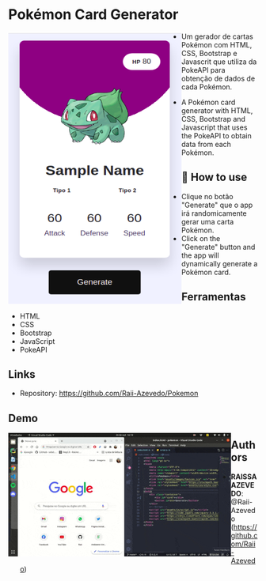 # Pokémon Card Generator

<a href="url"><img src="https://github.com/Raii-Azevedo/Pokemon/blob/master/assets/images/pokemon.png" align="left" height="550" width="350" ></a>
 
 - Um gerador de cartas Pokémon com HTML, CSS, Bootstrap e Javascrit que utiliza da PokeAPI para obtenção de dados de cada Pokémon.
 
 - A Pokémon card generator with HTML, CSS, Bootstrap and Javascript that uses the PokeAPI to obtain data from each Pokémon.


## 🚀 How to use
- Clique no botão "Generate" que o app irá randomicamente gerar uma carta Pokémon.
- Click on the "Generate" button and the app will dynamically generate a Pokémon card.

## Ferramentas
- HTML
- CSS
- Bootstrap
- JavaScript
- PokeAPI


## Links

  - Repository: https://github.com/Raii-Azevedo/Pokemon
 
## Demo

<a href="url"><img src="https://github.com/Raii-Azevedo/Pokemon/blob/master/assets/images/PokemonCard.gif" align="left" height="250" width="450" ></a>

 
 
## Authors
 
* **RAISSA AZEVEDO**: @Raii-Azevedo (https://github.com/Raii-Azevedo)
